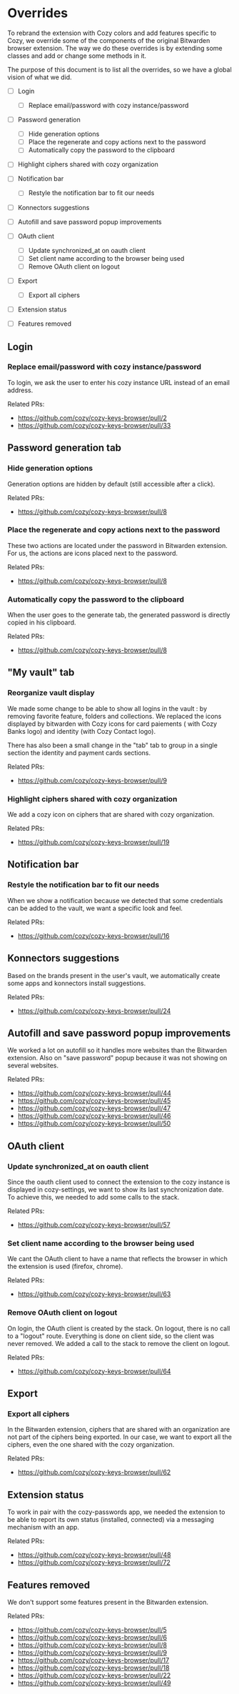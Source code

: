 # Overrides

To rebrand the extension with Cozy colors and add features specific to Cozy,
we override some of the components of the original Bitwarden browser extension.
The way we do these overrides is by extending some classes and add or change
some methods in it.

The purpose of this document is to list all the overrides, so we have a global
vision of what we did.

- [ ] Login
    - [ ] Replace email/password with cozy instance/password
- [ ] Password generation
    - [ ] Hide generation options
    - [ ] Place the regenerate and copy actions next to the password
    - [ ] Automatically copy the password to the clipboard
- [ ] Highlight ciphers shared with cozy organization
- [ ] Notification bar
    - [ ] Restyle the notification bar to fit our needs
- [ ] Konnectors suggestions
- [ ] Autofill and save password popup improvements
- [ ] OAuth client
    - [ ] Update synchronized_at on oauth client
    - [ ] Set client name according to the browser being used
    - [ ] Remove OAuth client on logout
- [ ] Export
    - [ ] Export all ciphers
- [ ] Extension status
- [ ] Features removed


## Login

### Replace email/password with cozy instance/password

To login, we ask the user to enter his cozy instance URL instead of an email address.

Related PRs:

* https://github.com/cozy/cozy-keys-browser/pull/2
* https://github.com/cozy/cozy-keys-browser/pull/33

## Password generation tab

### Hide generation options

Generation options are hidden by default (still accessible after a click).

Related PRs:

* https://github.com/cozy/cozy-keys-browser/pull/8

### Place the regenerate and copy actions next to the password

These two actions are located under the password in Bitwarden extension. For us,
the actions are icons placed next to the password.

Related PRs:

* https://github.com/cozy/cozy-keys-browser/pull/8

### Automatically copy the password to the clipboard

When the user goes to the generate tab, the generated password is directly
copied in his clipboard.

Related PRs:

* https://github.com/cozy/cozy-keys-browser/pull/8

## "My vault" tab

### Reorganize vault display

We made some change to be able to show all logins in the vault : by removing favorite feature, folders and collections.
We replaced the icons displayed by bitwarden with Cozy icons for card paiements ( with Cozy Banks logo) and identity (with Cozy Contact logo). 

There has also been a small change in the "tab" tab to group in a single section the identity and payment cards sections.

Related PRs:

* https://github.com/cozy/cozy-keys-browser/pull/9

### Highlight ciphers shared with cozy organization

We add a cozy icon on ciphers that are shared with cozy organization.

Related PRs:

* https://github.com/cozy/cozy-keys-browser/pull/19


## Notification bar

### Restyle the notification bar to fit our needs

When we show a notification because we detected that some credentials can be
added to the vault, we want a specific look and feel.

Related PRs:

* https://github.com/cozy/cozy-keys-browser/pull/16

## Konnectors suggestions

Based on the brands present in the user's vault, we automatically create some apps
and konnectors install suggestions.

Related PRs:

* https://github.com/cozy/cozy-keys-browser/pull/24

## Autofill and save password popup improvements

We worked a lot on autofill so it handles more websites than the Bitwarden
extension. Also on "save password" popup because it was not showing on several
websites.

Related PRs:

* https://github.com/cozy/cozy-keys-browser/pull/44
* https://github.com/cozy/cozy-keys-browser/pull/45
* https://github.com/cozy/cozy-keys-browser/pull/47
* https://github.com/cozy/cozy-keys-browser/pull/46
* https://github.com/cozy/cozy-keys-browser/pull/50

## OAuth client

### Update synchronized_at on oauth client

Since the oauth client used to connect the extension to the cozy instance is
displayed in cozy-settings, we want to show its last synchronization date. To
achieve this, we needed to add some calls to the stack.

Related PRs:

* https://github.com/cozy/cozy-keys-browser/pull/57

### Set client name according to the browser being used

We cant the OAuth client to have a name that reflects the browser in which the
extension is used (firefox, chrome).

Related PRs:

* https://github.com/cozy/cozy-keys-browser/pull/63

### Remove OAuth client on logout

On login, the OAuth client is created by the stack. On logout, there is no call
to a "logout" route. Everything is done on client side, so the client was never
removed. We added a call to the stack to remove the client on logout.

Related PRs:

* https://github.com/cozy/cozy-keys-browser/pull/64

## Export

### Export all ciphers

In the Bitwarden extension, ciphers that are shared with an organization are not
part of the ciphers being exported. In our case, we want to export all the
ciphers, even the one shared with the cozy organization.

Related PRs:

* https://github.com/cozy/cozy-keys-browser/pull/62

## Extension status

To work in pair with the cozy-passwords app, we needed the extension to be able
to report its own status (installed, connected) via a messaging mechanism with
an app.

Related PRs:

* https://github.com/cozy/cozy-keys-browser/pull/48
* https://github.com/cozy/cozy-keys-browser/pull/72

## Features removed

We don't support some features present in the Bitwarden extension.

Related PRs:

* https://github.com/cozy/cozy-keys-browser/pull/5
* https://github.com/cozy/cozy-keys-browser/pull/6
* https://github.com/cozy/cozy-keys-browser/pull/8
* https://github.com/cozy/cozy-keys-browser/pull/9
* https://github.com/cozy/cozy-keys-browser/pull/17
* https://github.com/cozy/cozy-keys-browser/pull/18
* https://github.com/cozy/cozy-keys-browser/pull/22
* https://github.com/cozy/cozy-keys-browser/pull/49
